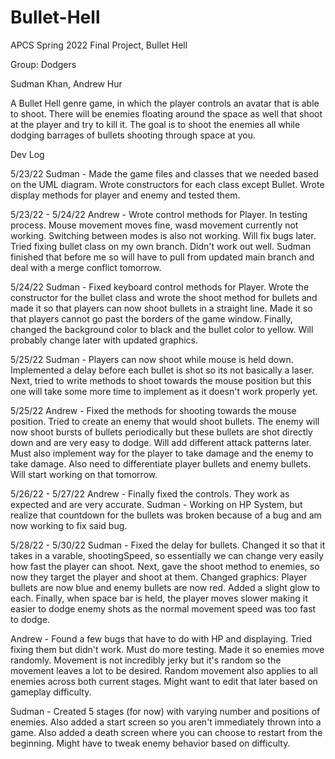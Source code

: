 # Bullet-Hell
APCS Spring 2022 Final Project, Bullet Hell

Group: Dodgers

Sudman Khan, Andrew Hur

A Bullet Hell genre game, in which the player controls an avatar that is able to shoot. There will be enemies floating around the space as well that shoot at the player and try to kill it. The goal is to shoot the enemies all while dodging barrages of bullets shooting through space at you.


Dev Log

5/23/22
Sudman - Made the game files and classes that we needed based on the UML diagram. Wrote constructors for each class except Bullet. Wrote display methods for player and enemy and tested them.

5/23/22 - 5/24/22
Andrew - Wrote control methods for Player. In testing process. Mouse movement moves fine, wasd movement currently not working. Switching between modes is also not working. Will fix bugs later. Tried fixing bullet class on my own branch. Didn't work out well. Sudman finished that before me so will have to pull from updated main branch and deal with a merge conflict tomorrow.

5/24/22
Sudman - Fixed keyboard control methods for Player. Wrote the constructor for the bullet class and wrote the shoot method for bullets and made it so that players can now shoot bullets in a straight line. Made it so that players cannot go past the borders of the game window. Finally, changed the background color to black and the bullet color to yellow. Will probably change later with updated graphics.

5/25/22
Sudman - Players can now shoot while mouse is held down. Implemented a delay before each bullet is shot so its not basically a laser. Next, tried to write methods to shoot towards the mouse position but this one will take some more time to implement as it doesn't work properly yet.

5/25/22
Andrew - Fixed the methods for shooting towards the mouse position. Tried to create an enemy that would shoot bullets. The enemy will now shoot bursts of bullets periodically but these bullets are shot directly down and are very easy to dodge. Will add different attack patterns later. Must also implement way for the player to take damage and the enemy to take damage. Also need to differentiate player bullets and enemy bullets. Will start working on that tomorrow.

5/26/22 - 5/27/22
Andrew - Finally fixed the controls. They work as expected and are very accurate.
Sudman - Working on HP System, but realize that countdown for the bullets was broken because of a bug and am now working to fix said bug. 

5/28/22 - 5/30/22
Sudman - Fixed the delay for bullets. Changed it so that it takes in a varable, shootingSpeed, so essentially we can change very easily how fast the player can shoot. Next, gave the shoot method to enemies, so now they target the player and shoot at them. Changed graphics: Player bullets are now blue and enemy bullets are now red. Added a slight glow to each. Finally, when space bar is held, the player moves slower making it easier to dodge enemy shots as the normal movement speed was too fast to dodge.

Andrew - Found a few bugs that have to do with HP and displaying. Tried fixing them but didn't work. Must do more testing. Made it so enemies move randomly. Movement is not incredibly jerky but it's random so the movement leaves a lot to be desired. Random movement also applies to all enemies across both current stages. Might want to edit that later based on gameplay difficulty. 

Sudman - Created 5 stages (for now) with varying number and positions of enemies. Also added a start screen so you aren't immediately thrown into a game. Also added a death screen where you can choose to restart from the beginning. Might have to tweak enemy behavior based on difficulty.
